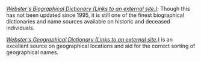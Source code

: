 _[Webster's Biographical Dictionary (Links to an external site.)](http://www.amazon.com/Merriam-Websters-Biographical-Dictionary-Merriam-Webster/dp/0877797439):_ Though this has not been updated since 1995, it is still one of the finest biographical dictionaries and name sources available on historic and deceased individuals.

_[Webster's Geographical Dictionary (Links to an external site.)](http://www.amazon.com/s/?ie=UTF8&keywords=webster+geographical+dictionary&tag=mh0b-20&index=stripbooks&hvadid=1470801753&ref=pd_sl_95jxlalvqg_e)_ is an excellent source on geographical locations and aid for the correct sorting of geographical names.